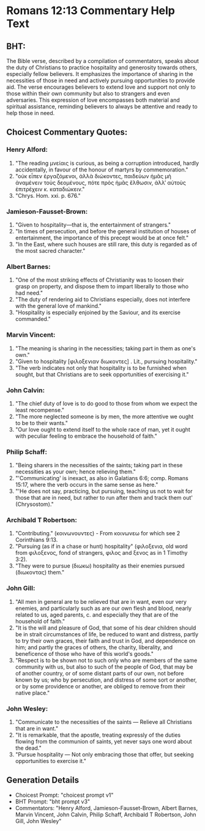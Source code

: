 # Romans 12:13 Commentary Help Text

## BHT:
The Bible verse, described by a compilation of commentators, speaks about the duty of Christians to practice hospitality and generosity towards others, especially fellow believers. It emphasizes the importance of sharing in the necessities of those in need and actively pursuing opportunities to provide aid. The verse encourages believers to extend love and support not only to those within their own community but also to strangers and even adversaries. This expression of love encompasses both material and spiritual assistance, reminding believers to always be attentive and ready to help those in need.

## Choicest Commentary Quotes:
### Henry Alford:
1. "The reading μνείαις is curious, as being a corruption introduced, hardly accidentally, in favour of the honour of martyrs by commemoration." 
2. "οὐκ εἶπεν ἐργαζόμενοι, ἀλλὰ διώκοντες, παιδεύων ἡμᾶς μὴ ἀναμένειν τοὺς δεομένους, πότε πρὸς ἡμᾶς ἔλθωσιν, ἀλλʼ αὐτοὺς ἐπιτρέχειν κ. καταδιώκειν." 
3. "Chrys. Hom. xxi. p. 676."

### Jamieson-Fausset-Brown:
1. "Given to hospitality—that is, the entertainment of strangers." 
2. "In times of persecution, and before the general institution of houses of entertainment, the importance of this precept would be at once felt." 
3. "In the East, where such houses are still rare, this duty is regarded as of the most sacred character."

### Albert Barnes:
1. "One of the most striking effects of Christianity was to loosen their grasp on property, and dispose them to impart liberally to those who had need."
2. "The duty of rendering aid to Christians especially, does not interfere with the general love of mankind."
3. "Hospitality is especially enjoined by the Saviour, and its exercise commanded."

### Marvin Vincent:
1. "The meaning is sharing in the necessities; taking part in them as one's own." 
2. "Given to hospitality [φιλοξενιαν διωκοντες] . Lit., pursuing hospitality." 
3. "The verb indicates not only that hospitality is to be furnished when sought, but that Christians are to seek opportunities of exercising it."

### John Calvin:
1. "The chief duty of love is to do good to those from whom we expect the least recompense."
2. "The more neglected someone is by men, the more attentive we ought to be to their wants."
3. "Our love ought to extend itself to the whole race of man, yet it ought with peculiar feeling to embrace the household of faith."

### Philip Schaff:
1. "Being sharers in the necessities of the saints; taking part in these necessities as your own; hence relieving them." 
2. "'Communicating' is inexact, as also in Galatians 6:6; comp. Romans 15:17, where the verb occurs in the same sense as here."
3. "'He does not say, practicing, but pursuing, teaching us not to wait for those that are in need, but rather to run after them and track them out' (Chrysostom)."

### Archibald T Robertson:
1. "Contributing." (κοινωνουντες) - From κοινωνεω for which see 2 Corinthians 9:13.
2. "Pursuing (as if in a chase or hunt) hospitality" (φιλοξενια, old word from φιλοξενος, fond of strangers, φιλος and ξενος as in 1 Timothy 3:2).
3. "They were to pursue (διωκω) hospitality as their enemies pursued (διωκοντας) them."

### John Gill:
1. "All men in general are to be relieved that are in want, even our very enemies, and particularly such as are our own flesh and blood, nearly related to us, aged parents, c. and especially they that are of the household of faith."
2. "It is the will and pleasure of God, that some of his dear children should be in strait circumstances of life, be reduced to want and distress, partly to try their own graces, their faith and trust in God, and dependence on him; and partly the graces of others, the charity, liberality, and beneficence of those who have of this world's goods."
3. "Respect is to be shown not to such only who are members of the same community with us, but also to such of the people of God, that may be of another country, or of some distant parts of our own, not before known by us; who by persecution, and distress of some sort or another, or by some providence or another, are obliged to remove from their native place."

### John Wesley:
1. "Communicate to the necessities of the saints — Relieve all Christians that are in want." 
2. "It is remarkable, that the apostle, treating expressly of the duties flowing from the communion of saints, yet never says one word about the dead."
3. "Pursue hospitality — Not only embracing those that offer, but seeking opportunities to exercise it."


## Generation Details
- Choicest Prompt: "choicest prompt v1"
- BHT Prompt: "bht prompt v3"
- Commentators: "Henry Alford, Jamieson-Fausset-Brown, Albert Barnes, Marvin Vincent, John Calvin, Philip Schaff, Archibald T Robertson, John Gill, John Wesley"

